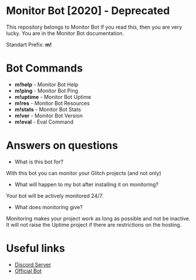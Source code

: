 # Monitor Bot [2020] - Deprecated
This repository belongs to Monitor Bot
If you read this, then you are very lucky.
You are in the Monitor Bot documentation.

Standart Prefix: **m!**

# Bot Commands
- **m!help** - Monitor Bot Help
- **m!ping** - Monitor Bot Ping
- **m!uptime** - Monitor Bot Uptime
- **m!res** - Monitor Bot Resources
- **m!stats** - Monitor Bot Stats
- **m!ver** - Monitor Bot Version
- **m!eval** - Eval Command

# Answers on questions
- What is this bot for?

With this bot you can monitor your Glitch projects (and not only)

- What will happen to my bot after installing it on monitoring?

Your bot will be actively monitored 24/7.

- What does monitoring give?

Monitoring makes your project work as long as possible and not be inactive. It will not raise the Uptime project if there are restrictions on the hosting.

# Useful links
- [Discord Server](https://discord.gg/XtMbhE8)
- [Official Bot](https://discord.com/api/oauth2/authorize?client_id=716344535260856392&permissions=2048&scope=bot)
